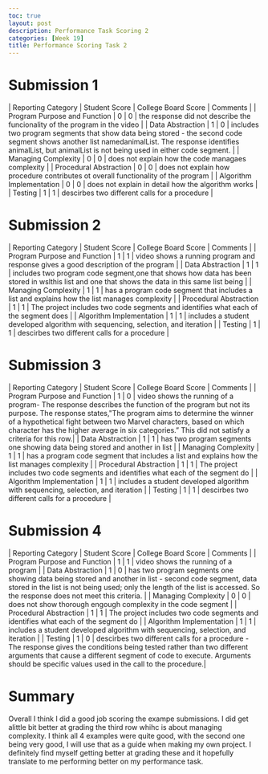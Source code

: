 ```yaml
---
toc: true
layout: post
description: Performance Task Scoring 2
categories: [Week 19]
title: Performance Scoring Task 2
---
```


# Submission 1 

| Reporting Category | Student Score | College Board Score | Comments |
| Program Purpose and Function | 0 | 0 | the response did not describe the funcionality of the program in the video |
| Data Abstraction | 1 | 0 | includes two program segments that show data being stored - the second code segment shows another list namedanimalList. The response identifies animalList, but animalList is not being used in either code segment. |
| Managing Complexity | 0 | 0 | does not explain how the code managaes complexity  |
| Procedural Abstraction | 0 | 0 | does not explain how procedure contributes ot overall functionality of the program |
| Algorithm Implementation | 0 | 0 | does not explain in detail how the algorithm works |
| Testing | 1 | 1 | descirbes two different calls for a procedure |

# Submission 2

| Reporting Category | Student Score | College Board Score | Comments |
| Program Purpose and Function | 1 | 1 | video shows a running program and response gives a good description of the program |
| Data Abstraction | 1 | 1 | includes two program code segment,one that shows how data has been stored in wslthis list and one that shows the data in this same list being |
| Managing Complexity | 1 | 1 | has a program code segment that includes a list and explains how the list manages complexity |
| Procedural Abstraction | 1 | 1 | The project includes two code segments and identifies what each of the segment does |
| Algorithm Implementation | 1 | 1 | includes a student developed algorithm with sequencing, selection, and iteration |
| Testing | 1 | 1 | descirbes two different calls for a procedure |

# Submission 3

| Reporting Category | Student Score | College Board Score | Comments |
| Program Purpose and Function | 1 | 0 | video shows the running of a program- The response describes the function of the program but not its purpose. The response states,"The program aims to determine the winner of a hypothetical fight between two Marvel characters, based on which character has the higher average in six categories.” This did not
satisfy a criteria for this row.|
| Data Abstraction | 1 | 1 | has two program segments one showing data being stored and another in  list |
| Managing Complexity | 1 | 1 | has a program code segment that includes a list and explains how the list manages complexity |
| Procedural Abstraction | 1 | 1 | The project includes two code segments and identifies what each of the segment do |
| Algorithm Implementation | 1 | 1 | includes a student developed algorithm with sequencing, selection, and iteration |
| Testing | 1 | 1 | descirbes two different calls for a procedure |

# Submission 4

| Reporting Category | Student Score | College Board Score | Comments |
| Program Purpose and Function | 1 | 1 | video shows the running of a program |
| Data Abstraction | 1 | 0 | has two program segments one showing data being stored and another in  list - second code segment, data stored in the list is not being used; only the length of the list is accessed. So the response does not meet this criteria. |
| Managing Complexity | 0 | 0 | does not show thorough engough complexity in the code segment |
| Procedural Abstraction | 1 | 1 | The project includes two code segments and identifies what each of the segment do |
| Algorithm Implementation | 1 | 1 | includes a student developed algorithm with sequencing, selection, and iteration |
| Testing | 1 | 0 | descirbes two different calls for a procedure - The response gives the conditions being tested rather than two different arguments that cause a different segment of code to execute. Arguments should be specific values used in the call to the procedure.|

# Summary

Overall I think I did a good job scoring the exampe submissions. I did get alittle bit better at grading the third row whihc is about managing complexity. I think all 4 examples were quite good, with the second one being very good, I will use that as a guide when making my own project. I definitely find myself getting better at grading these and it hopefully translate to me performing better on my performance task.